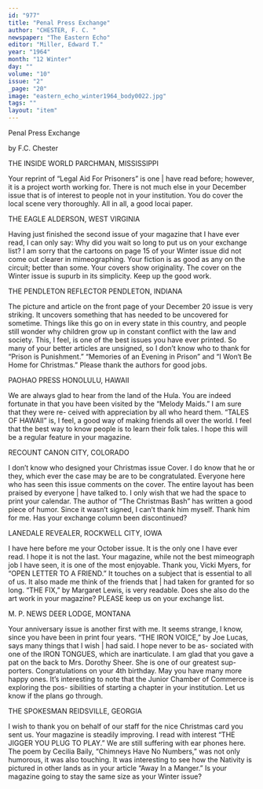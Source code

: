 ```yaml
---
id: "977"
title: "Penal Press Exchange"
author: "CHESTER, F. C. "
newspaper: "The Eastern Echo"
editor: "Miller, Edward T."
year: "1964"
month: "12 Winter"
day: ""
volume: "10"
issue: "2"
_page: "20"
image: "eastern_echo_winter1964_body0022.jpg"
tags: ""
layout: "item"
---
```

Penal Press Exchange

by F.C. Chester

THE INSIDE WORLD
PARCHMAN, MISSISSIPPI

Your reprint of “Legal Aid For Prisoners” is one | have
read before; however, it is a project worth working for.
There is not much else in your December issue that is of
interest to people not in your institution. You do cover
the local scene very thoroughly. All in all, a good locai
paper.

THE EAGLE
ALDERSON, WEST VIRGINIA

Having just finished the second issue of your magazine
that I have ever read, I can only say: Why did you wait
so long to put us on your exchange list? I am sorry that
the cartoons on page 15 of your Winter issue did not
come out clearer in mimeographing. Your fiction is as
good as any on the circuit; better than some. Your covers
show originality. The cover on the Winter issue is supurb
in its simplicity. Keep up the good work.

THE PENDLETON REFLECTOR
PENDLETON, INDIANA

The picture and article on the front page of your
December 20 issue is very striking. It uncovers something
that has needed to be uncovered for sometime. Things
like this go on in every state in this country, and people
still wonder why children grow up in constant conflict
with the law and society. This, I feel, is one of the best
issues you have ever printed. So many of your better
articles are unsigned, so I don’t know who to thank for
“Prison is Punishment.” “Memories of an Evening in
Prison” and “I Won‘t Be Home for Christmas.” Please
thank the authors for good jobs.

PAOHAO PRESS
HONOLULU, HAWAII

We are always glad to hear from the land of the Hula.
You are indeed fortunate in that you have been visited
by the “Melody Maids.” I am sure that they were re-
ceived with appreciation by all who heard them. “TALES
OF HAWAII” is, I feel, a good way of making friends all
over the world. I feel that the best way to know people is
to learn their folk tales. I hope this will be a regular
feature in your magazine.

RECOUNT
CANON CITY, COLORADO

I don’t know who designed your Christmas issue Cover.
I do know that he or they, which ever the case may be
are to be congratulated. Everyone here who has seen this
issue comments on the cover. The entire layout has been
praised by everyone | have talked to. I only wish that
we had the space to print your calendar. The author of
“The Christmas Bash” has written a good piece of
humor. Since it wasn’t signed, I can’t thank him myself.
Thank him for me. Has your exchange column been
discontinued?

LANEDALE REVEALER,
ROCKWELL CITY, IOWA

I have here before me your October issue. It is the
only one I have ever read. I hope it is not the last. Your
magazine, while not the best mimeograph job I have seen,
it is one of the most enjoyable. Thank you, Vicki Myers,
for “OPEN LETTER TO A FRIEND.” It touches on a
subject that is essential to all of us. It also made me
think of the friends that | had taken for granted for so
long. “THE FIX,” by Margaret Lewis, is very readable.
Does she also do the art work in your magazine? PLEASE
keep us on your exchange list.

M. P. NEWS
DEER LODGE, MONTANA

Your anniversary issue is another first with me. It
seems strange, I know, since you have been in print four
years. “THE IRON VOICE,” by Joe Lucas, says many
things that I wish | had said. I hope never to be as-
sociated with one of the IRON TONGUES, which are
inarticulate. I am glad that you gave a pat on the back
to Mrs. Dorothy Sheer. She is one of our greatest sup-
porters. Congratulations on your 4th birthday. May you
have many more happy ones. It’s interesting to note that
the Junior Chamber of Commerce is exploring the pos-
sibilities of starting a chapter in your institution. Let
us know if the plans go through.

THE SPOKESMAN
REIDSVILLE, GEORGIA

I wish to thank you on behalf of our staff for the nice
Christmas card you sent us. Your magazine is steadily
improving. I read with interest “THE JIGGER YOU
PLUG TO PLAY.” We are still suffering with ear phones
here. The poem by Cecilia Baily, “Chimneys Have No
Numbers,” was not only humorous, it was also touching.
It was interesting to see how the Nativity is pictured in
other lands as in your article “Away In a Manger.” Is
your magazine going to stay the same size as your
Winter issue?
